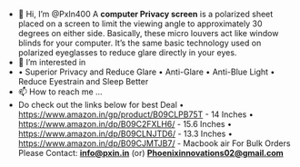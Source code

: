- 👋 Hi, I’m @Pxln400 A **computer Privacy screen** is a polarized sheet placed on a screen to limit the viewing angle to approximately 30 degrees on either side. Basically, these micro louvers act like window blinds for your computer. It’s the same basic technology used on polarized eyeglasses to reduce glare directly in your eyes.
- 👀 I’m interested in
-  •	Superior Privacy and Reduce Glare
   •	Anti-Glare
   •	Anti-Blue Light
   •	Reduce Eyestrain and Sleep Better
- 📫 How to reach me ...
- Do check out the links below for best Deal
•	https://www.amazon.in/gp/product/B09CLPB75T - 14 Inches
•	https://www.amazon.in/dp/B09C2FXLH6/ - 15.6 Inches
•	https://www.amazon.in/dp/B09CLNJTD6/ - 13.3 Inches
•	https://www.amazon.in/dp/B09CJMTJB7/ - Macbook air
For Bulk Orders Please Contact: **info@pxin.in** (or) **Phoenixinnovations02@gmail.com**


<!---
Pxln400/Pxln400 is a ✨ special ✨ repository because its `README.md` (this file) appears on your GitHub profile.
You can click the Preview link to take a look at your changes.
--->

